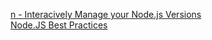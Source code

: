 [n - Interacively Manage your Node.js Versions](https://github.com/tj/n) \
[Node.JS Best Practices](https://github.com/goldbergyoni/nodebestpractices)